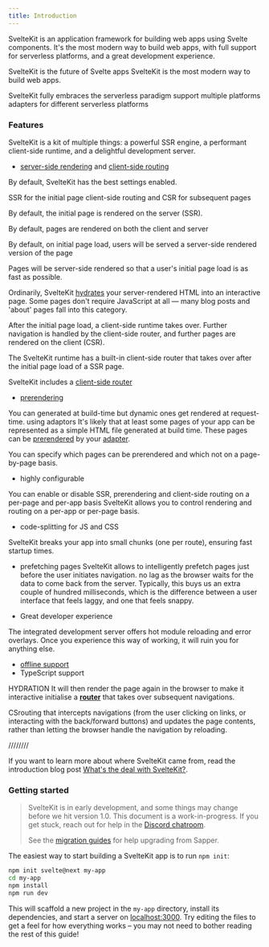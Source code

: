 ```yaml
---
title: Introduction
---
```


SvelteKit is an application framework for building web apps using Svelte components. It's the most modern way to build web apps, with full support for serverless platforms, and a great development experience.



SvelteKit is the future of Svelte apps
SvelteKit is the most modern way to build web apps.


SvelteKit fully embraces the serverless paradigm
support multiple platforms
adapters for different serverless platforms


### Features

SvelteKit is a kit of multiple things: a powerful SSR engine, a performant client-side runtime, and a delightful development server.

- [server-side rendering](#appendix-ssr) and [client-side routing](#appendix-routing)

By default, SvelteKit has the best settings enabled.

SSR for the initial page
client-side routing and CSR for subsequent pages

By default, the initial page is rendered on the server (SSR).

By default, pages are rendered on both the client and server

By default, on initial page load, users will be served a server-side rendered version of the page

Pages will be server-side rendered so that a user's initial page load is as fast as possible.

Ordinarily, SvelteKit [hydrates](#appendix-hydration) your server-rendered HTML into an interactive page.
Some pages don't require JavaScript at all — many blog posts and 'about' pages fall into this category.


After the initial page load, a client-side runtime takes over. Further navigation is handled by the client-side router, and further pages are rendered on the client (CSR).

The SvelteKit runtime has a built-in client-side router that takes over after the initial page load of a SSR page.

SvelteKit includes a [client-side router](#appendix-routing)

- [prerendering](#appendix-prerendering)

You can generated at build-time but dynamic ones get rendered at request-time.
using adaptors
It's likely that at least some pages of your app can be represented as a simple HTML file generated at build time. These pages can be [prerendered](#appendix-prerendering) by your [adapter](#adapters).

You can specify which pages can be prerendered and which not on a page-by-page basis.

- highly configurable

You can enable or disable SSR, prerendering and client-side routing on a per-page and per-app basis
SvelteKit allows you to control rendering and routing on a per-app or per-page basis.

- code-splitting for JS and CSS

SvelteKit breaks your app into small chunks (one per route), ensuring fast startup times.

- prefetching pages
SvelteKit allows to intelligently prefetch pages just before the user initiates navigation.
no lag as the browser waits for the data to come back from the server.
Typically, this buys us an extra couple of hundred milliseconds, which is the difference between a user interface that feels laggy, and one that feels snappy.

- Great developer experience

The integrated development server offers hot module reloading and error overlays. Once you experience this way of working, it will ruin you for anything else.

- [offline support](#service-workers)
- TypeScript support



HYDRATION
It will then render the page again in the browser to make it interactive
initialise a [**router**](#routing) that takes over subsequent navigations.

CSrouting
 that intercepts navigations (from the user clicking on links, or interacting with the back/forward buttons) and updates the page contents, rather than letting the browser handle the navigation by reloading.




////////


If you want to learn more about where SvelteKit came from, read the introduction blog post [What's the deal with SvelteKit?](https://svelte.dev/blog/whats-the-deal-with-sveltekit).


### Getting started

> SvelteKit is in early development, and some things may change before we hit version 1.0. This document is a work-in-progress. If you get stuck, reach out for help in the [Discord chatroom](https://svelte.dev/chat).
>
> See the [migration guides](/migrating) for help upgrading from Sapper.

The easiest way to start building a SvelteKit app is to run `npm init`:

```bash
npm init svelte@next my-app
cd my-app
npm install
npm run dev
```

This will scaffold a new project in the `my-app` directory, install its dependencies, and start a server on [localhost:3000](http://localhost:3000). Try editing the files to get a feel for how everything works – you may not need to bother reading the rest of this guide!
